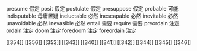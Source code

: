 




presume 假定
posit 假定
postulate 假定
presuppose 假定
probable 可能
indisputable 毋庸置疑
ineluctable 必然
inescapable 必然
inevitable 必然
unavoidable 必然
inevasible 必然
entail 需要
require 需要
preordain 注定
ordain 注定
doom 注定
foredoom 注定
foreordain 注定

[[354]]
[[356]]
[[353]]
[[343]]
[[340]]
[[341]]
[[342]]
[[344]]
[[345]]
[[346]]